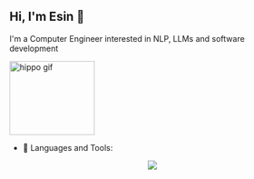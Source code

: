 ## Hi, I'm Esin 👋

<!--
**esnylmz/esnylmz** is a ✨ _special_ ✨ repository because its `README.md` (this file) appears on your GitHub profile.
-->
I'm a Computer Engineer interested in NLP, LLMs and software development

<img src="https://i.giphy.com/media/dbtDDSvWErdf2/giphy.gif" width="150" height="130" alt="hippo gif">

- 🔭 Languages and Tools:
<p align="center">
  <a href="https://skillicons.dev">
    <img src="https://skillicons.dev/icons?i=py,sklearn,tensorflow,anaconda,vscode,cs,dotnet,bootstrap,css,js " />
  </a>
</p>



